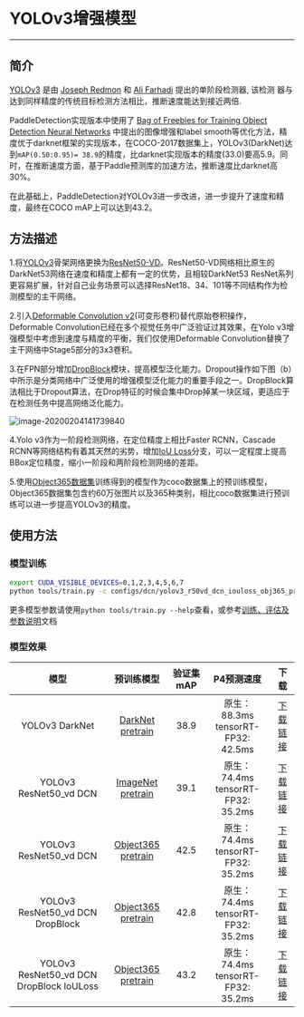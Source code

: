 # YOLOv3增强模型

---

## 简介

[YOLOv3](https://arxiv.org/abs/1804.02767) 是由 [Joseph Redmon](https://arxiv.org/search/cs?searchtype=author&query=Redmon%2C+J) 和 [Ali Farhadi](https://arxiv.org/search/cs?searchtype=author&query=Farhadi%2C+A) 提出的单阶段检测器, 该检测
器与达到同样精度的传统目标检测方法相比，推断速度能达到接近两倍.

PaddleDetection实现版本中使用了 [Bag of Freebies for Training Object Detection Neural Networks](https://arxiv.org/abs/1902.04103v3) 中提出的图像增强和label smooth等优化方法，精度优于darknet框架的实现版本，在COCO-2017数据集上，YOLOv3(DarkNet)达到`mAP(0.50:0.95)= 38.9`的精度，比darknet实现版本的精度(33.0)要高5.9。同时，在推断速度方面，基于Paddle预测库的加速方法，推断速度比darknet高30%。

在此基础上，PaddleDetection对YOLOv3进一步改进，进一步提升了速度和精度，最终在COCO mAP上可以达到43.2。


## 方法描述

1.将[YOLOv3](https://arxiv.org/pdf/1804.02767.pdf)骨架网络更换为[ResNet50-VD](https://arxiv.org/pdf/1812.01187.pdf)。ResNet50-VD网络相比原生的DarkNet53网络在速度和精度上都有一定的优势，且相较DarkNet53 ResNet系列更容易扩展，针对自己业务场景可以选择ResNet18、34、101等不同结构作为检测模型的主干网络。

2.引入[Deformable Convolution v2](https://arxiv.org/abs/1811.11168)(可变形卷积)替代原始卷积操作，Deformable Convolution已经在多个视觉任务中广泛验证过其效果，在Yolo v3增强模型中考虑到速度与精度的平衡，我们仅使用Deformable Convolution替换了主干网络中Stage5部分的3x3卷积。

3.在FPN部分增加[DropBlock](https://arxiv.org/abs/1810.12890)模块，提高模型泛化能力。Dropout操作如下图（b）中所示是分类网络中广泛使用的增强模型泛化能力的重要手段之一。DropBlock算法相比于Dropout算法，在Drop特征的时候会集中Drop掉某一块区域，更适应于在检测任务中提高网络泛化能力。

![image-20200204141739840](../demo/dropblock.png)

4.Yolo v3作为一阶段检测网络，在定位精度上相比Faster RCNN，Cascade RCNN等网络结构有着其天然的劣势，增加[IoU Loss](https://arxiv.org/abs/1908.03851)分支，可以一定程度上提高BBox定位精度，缩小一阶段和两阶段检测网络的差距。

5.使用[Object365数据集](https://www.objects365.org/download.html)训练得到的模型作为coco数据集上的预训练模型，Object365数据集包含约60万张图片以及365种类别，相比coco数据集进行预训练可以进一步提高YOLOv3的精度。

## 使用方法

### 模型训练

```bash
export CUDA_VISIBLE_DEVICES=0,1,2,3,4,5,6,7
python tools/train.py -c configs/dcn/yolov3_r50vd_dcn_iouloss_obj365_pretrained_coco.yml
```

更多模型参数请使用``python tools/train.py --help``查看，或参考[训练、评估及参数说明](../tutorials/GETTING_STARTED_cn.md)文档

### 模型效果

|                   模型                   |                          预训练模型                          | 验证集 mAP |               P4预测速度               |                             下载                             |
| :--------------------------------------: | :----------------------------------------------------------: | :--------: | :------------------------------------: | :----------------------------------------------------------: |
|              YOLOv3 DarkNet              | [DarkNet pretrain](https://paddle-imagenet-models-name.bj.bcebos.com/DarkNet53_pretrained.tar) |    38.9    | 原生：88.3ms<br>tensorRT-FP32: 42.5ms  | [下载链接](https://paddlemodels.bj.bcebos.com/object_detection/yolov3_darknet.tar) |
|          YOLOv3 ResNet50_vd DCN          | [ImageNet pretrain](https://paddle-imagenet-models-name.bj.bcebos.com/ResNet50_vd_pretrained.tar) |    39.1    | 原生：74.4ms<br>tensorRT-FP32: 35.2ms  | [下载链接](https://paddlemodels.bj.bcebos.com/object_detection/yolov3_r50vd_dcn_imagenet.tar) |
|          YOLOv3 ResNet50_vd DCN          | [Object365 pretrain](https://paddlemodels.bj.bcebos.com/object_detection/ResNet50_vd_dcn_db_obj365_pretrained.tar) |    42.5    | 原生：74.4ms<br>tensorRT-FP32: 35.2ms  | [下载链接](https://paddlemodels.bj.bcebos.com/object_detection/yolov3_r50vd_dcn_obj365.tar) |
|     YOLOv3 ResNet50_vd DCN DropBlock     | [Object365 pretrain](https://paddlemodels.bj.bcebos.com/object_detection/ResNet50_vd_dcn_db_obj365_pretrained.tar) |    42.8    | 原生：74.4ms<br/>tensorRT-FP32: 35.2ms | [下载链接](https://paddlemodels.bj.bcebos.com/object_detection/yolov3_r50vd_dcn_db_obj365.tar) |
| YOLOv3 ResNet50_vd DCN DropBlock IoULoss | [Object365 pretrain](https://paddlemodels.bj.bcebos.com/object_detection/ResNet50_vd_dcn_db_obj365_pretrained.tar) |    43.2    | 原生：74.4ms<br/>tensorRT-FP32: 35.2ms | [下载链接](https://paddlemodels.bj.bcebos.com/object_detection/yolov3_r50vd_dcn_db_obj365.tar) |
